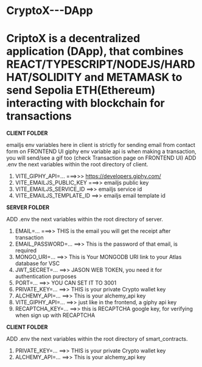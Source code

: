 # CryptoX---DApp
CriptoX is a decentralized application (DApp), that combines REACT/TYPESCRIPT/NODEJS/HARDHAT/SOLIDITY and METAMASK to send Sepolia ETH(Ethereum) interacting with blockchain for transactions
=======

**CLIENT FOLDER**

emailjs env variables here in client is strictly for sending email from contact form on FRONTEND UI
giphy env variable api is when making a transaction, you will send/see a gif too (check Transaction page on FRONTEND UI)
ADD .env the next variables within the root directory of client.
1. VITE_GIPHY_API=... ===>>> https://developers.giphy.com/
2. VITE_EMAILJS_PUBLIC_KEY ===>> emailjs public key
3. VITE_EMAILJS_SERVICE_ID  ==>> emailjs service id
4. VITE_EMAILJS_TEMPLATE_ID ==>> emailjs email template id


**SERVER FOLDER**

ADD .env the next variables within the root directory of server.
1. EMAIL=... ===>> THIS is the email you will get the receipt after transaction
2. EMAIL_PASSWORD=... ==>> This is the password of that email, is required
3. MONGO_URI=... ==>> This is Your MONGODB URI link to your Atlas database for VSC
4. JWT_SECRET=... ==>> JASON WEB TOKEN, you need it for authentication purposes
5. PORT=... ==>> YOU CAN SET IT TO 3001
6. PRIVATE_KEY=... ==>> THIS is your private Crypto wallet key 
7. ALCHEMY_API=... ==>> This is your alchemy_api key
8. VITE_GIPHY_API=... ==>> just like in the frontend, a giphy api key
9. RECAPTCHA_KEY=... ==>> this is RECAPTCHA google key, for verifying when sign up with RECAPTCHA


**CLIENT FOLDER**

ADD .env the next variables within the root directory of smart_contracts.
1. PRIVATE_KEY=... ==>> THIS is your private Crypto wallet key 
2. ALCHEMY_API=... ==>> This is your alchemy_api key


